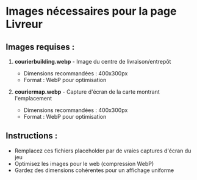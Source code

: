 # Images nécessaires pour la page Livreur

## Images requises :

1. **courierbuilding.webp** - Image du centre de livraison/entrepôt
   - Dimensions recommandées : 400x300px
   - Format : WebP pour optimisation

2. **couriermap.webp** - Capture d'écran de la carte montrant l'emplacement
   - Dimensions recommandées : 400x300px  
   - Format : WebP pour optimisation

## Instructions :
- Remplacez ces fichiers placeholder par de vraies captures d'écran du jeu
- Optimisez les images pour le web (compression WebP)
- Gardez des dimensions cohérentes pour un affichage uniforme
